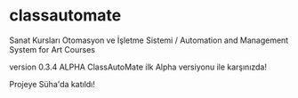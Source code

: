 classautomate
=================
Sanat Kursları Otomasyon ve İşletme Sistemi / Automation and Management System for Art Courses

version 0.3.4 ALPHA
ClassAutoMate ilk Alpha versiyonu ile karşınızda!

Projeye Süha'da katıldı!